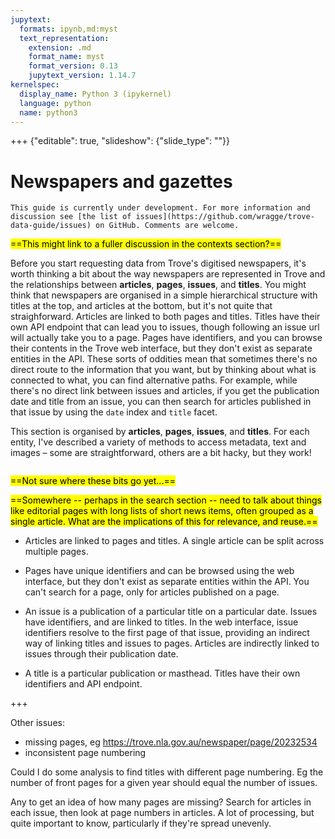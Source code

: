 ```yaml
---
jupytext:
  formats: ipynb,md:myst
  text_representation:
    extension: .md
    format_name: myst
    format_version: 0.13
    jupytext_version: 1.14.7
kernelspec:
  display_name: Python 3 (ipykernel)
  language: python
  name: python3
---
```


+++ {"editable": true, "slideshow": {"slide_type": ""}}

# Newspapers and gazettes

```{attention}
This guide is currently under development. For more information and discussion see [the list of issues](https://github.com/wragge/trove-data-guide/issues) on GitHub. Comments are welcome.
```

<mark>==This might link to a fuller discussion in the contexts section?==</mark>

Before you start requesting data from Trove's digitised newspapers, it's worth thinking a bit about the way newspapers are represented in Trove and the relationships between **articles**, **pages**, **issues**, and **titles**. You might think that newspapers are organised in a simple hierarchical structure with titles at the top, and articles at the bottom, but it's not quite that straighforward. Articles are linked to both pages and titles. Titles have their own API endpoint that can lead you to issues, though following an issue url will actually take you to a page. Pages have identifiers, and you can browse their contents in the Trove web interface, but they don't exist as separate entities in the API. These sorts of oddities mean that sometimes there's no direct route to the information that you want, but by thinking about what is connected to what, you can find alternative paths. For example, while there's no direct link between issues and articles, if you get the publication date and title from an issue, you can then search for articles published in that issue by using the `date` index and `title` facet.

This section is organised by **articles**, **pages**, **issues**, and **titles**. For each entity, I've described a variety of methods to access metadata, text and images – some are straightforward, others are a bit hacky, but they work!

```{tableofcontents}
```

<mark>==Not sure where these bits go yet...==</mark>



<mark>==Somewhere -- perhaps in the search section -- need to talk about things like editorial pages with long lists of short news items, often grouped as a single article. What are the implications of this for relevance, and reuse.==</mark>

- Articles are linked to pages and titles. A single article can be split across multiple pages. 

- Pages have unique identifiers and can be browsed using the web interface, but they don't exist as separate entities within the API. You can't search for a page, only for articles published on a page.

- An issue is a publication of a particular title on a particular date. Issues have identifiers, and are linked to titles. In the web interface, issue identifiers resolve to the first page of that issue, providing an indirect way of linking titles and issues to pages. Articles are indirectly linked to issues through their publication date.

- A title is a particular publication or masthead. Titles have their own identifiers and API endpoint.

+++

Other issues:

- missing pages, eg https://trove.nla.gov.au/newspaper/page/20232534
- inconsistent page numbering

Could I do some analysis to find titles with different page numbering. Eg the number of front pages for a given year should equal the number of issues.

Any to get an idea of how many pages are missing? Search for articles in each issue, then look at page numbers in articles. A lot of processing, but quite important to know, particularly if they're spread unevenly.

